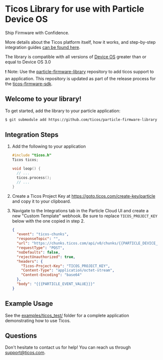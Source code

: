 # Ticos Library for use with Particle Device OS

Ship Firmware with Confidence.

More details about the Ticos platform itself, how it works, and step-by-step
integration guides
[can be found here](https://ticos.io/particle-getting-started).

The library is compatible with all versions of
[Device OS](https://github.com/particle-iot/device-os) greater than or equal to
Device OS 3.0

:exclamation: Note: Use the
[particle-firmware-library](https://github.com/ticos/particle-firmware-library)
repository to add ticos support to an application. This repository is updated
as part of the release process for the
[ticos-firmware-sdk](https://github.com/ticos/ticos-firmware-sdk).

## Welcome to your library!

To get started, add the library to your particle application:

```bash
$ git submodule add https://github.com/ticos/particle-firmware-library lib/ticos
```

## Integration Steps

1. Add the following to your application

   ```c
   #include "ticos.h"
   Ticos ticos;

   void loop() {
     // ...
     ticos.process();
     // ...
   }
   ```

2. Create a Ticos Project Key at
   https://goto.ticos.com/create-key/particle and copy it to your clipboard.

3. Navigate to the Integrations tab in the Particle Cloud UI and create a new
   "Custom Template" webhook. Be sure to replace `TICOS_PROJECT_KEY` below
   with the one copied in step 2.

   ```json
   {
     "event": "ticos-chunks",
     "responseTopic": "",
     "url": "https://chunks.ticos.com/api/v0/chunks/{{PARTICLE_DEVICE_ID}}",
     "requestType": "POST",
     "noDefaults": false,
     "rejectUnauthorized": true,
     "headers": {
       "Ticos-Project-Key": "TICOS_PROJECT_KEY",
       "Content-Type": "application/octet-stream",
       "Content-Encoding": "base64"
     },
     "body": "{{{PARTICLE_EVENT_VALUE}}}"
   }
   ```

## Example Usage

See the [examples/ticos_test/](examples/ticos_test) folder for a complete
application demonstrating how to use Ticos.

## Questions

Don't hesitate to contact us for help! You can reach us through
[support@ticos.com](mailto:support@ticos.com).
